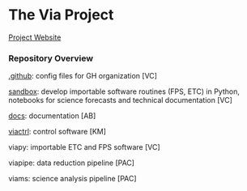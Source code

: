 # The Via Project

[Project Website](https://via-project.org/)

### Repository Overview

[.github](https://github.com/via-project/.github): config files for GH organization [VC]

[sandbox](https://github.com/via-project/sandbox): develop importable software routines (FPS, ETC) in Python, notebooks for science forecasts and technical documentation [VC]

[docs](https://github.com/via-project/docs): documentation [AB]

[viactrl](https://github.com/via-project/viactrl): control software [KM]

viapy: importable ETC and FPS software [VC]

viapipe: data reduction pipeline [PAC]

viams: science analysis pipeline [PAC]
